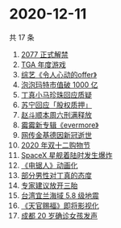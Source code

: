 # 2020-12-11

共 17 条

<!-- BEGIN -->
<!-- 最后更新时间 Fri Dec 11 2020 23:04:24 GMT+0800 (CST) -->

1. [2077 正式解禁](https://www.zhihu.com/search?q=赛博朋克2077)
2. [TGA 年度游戏](https://www.zhihu.com/search?q=tga)
3. [综艺《令人心动的offer》](https://www.zhihu.com/search?q=令人心动的offer)
4. [泡泡玛特市值破 1000 亿](https://www.zhihu.com/search?q=泡泡玛特)
5. [丁真小马珍珠回应质疑](https://www.zhihu.com/search?q=丁真小马)
6. [苏宁回应「股权质押」](https://www.zhihu.com/search?q=苏宁)
7. [赵斗顺本周六刑满释放](https://www.zhihu.com/search?q=素媛案)
8. [霉霉新专辑《evermore》](https://www.zhihu.com/search?q=evermore)
9. [网传金基德因新冠逝世](https://www.zhihu.com/search?q=金基德)
10. [2020 年双十二购物节](https://www.zhihu.com/search?q=双十二)
11. [SpaceX 星舰着陆时发生爆炸](https://www.zhihu.com/search?q=spacex)
12. [《电锯人》动画化](https://www.zhihu.com/search?q=电锯人)
13. [部分男性对丁真的态度](https://www.zhihu.com/search?q=丁真)
14. [专家建议放开三胎](https://www.zhihu.com/search?q=三胎)
15. [台湾宜兰海域 5.8 级地震](https://www.zhihu.com/search?q=地震)
16. [《天官赐福》即将影视化](https://www.zhihu.com/search?q=天官赐福)
17. [成都 20 岁确诊女孩发声](https://www.zhihu.com/search?q=成都孙女)

<!-- END -->
